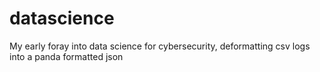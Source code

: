 # datascience
My early foray into data science for cybersecurity, deformatting csv logs into a panda formatted json
